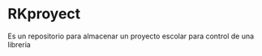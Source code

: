 RKproyect
=========

Es un repositorio para almacenar un proyecto escolar para control de una libreria
